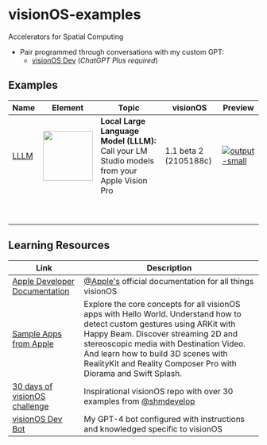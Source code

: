 # visionOS-examples
Accelerators for Spatial Computing
* Pair programmed through conversations with my custom GPT:  
  * [visionOS Dev](https://chat.openai.com/g/g-GbfBtRzZo-visionos-dev) (_*ChatGPT Plus required*_)
 
## Examples 
| Name | Element | Topic | visionOS | Preview |
|----------|----------|----------|----------|----------|
| [LLLM](https://github.com/IvanCampos/visionOS-examples/tree/main/LLLM) | <img src="https://github.com/IvanCampos/visionOS-examples/assets/872137/2fe161eb-b95e-4733-af9d-d08a7ba1b0b2" width="100" /> | **Local Large Language Model (LLLM):** Call your LM Studio models from your Apple Vision Pro | 1.1 beta 2 (2105188c) | [![output-small](https://github.com/IvanCampos/visionOS-examples/assets/872137/617e4048-664a-453a-a00f-be95ab043552)](https://github.com/IvanCampos/visionOS-examples/tree/main/LLLM)
|  |  |  |  |  |
|  |  |  |  |  |
|  |  |  |  |  |
|  |  |  |  |  |
|  |  |  |  |  |
|  |  |  |  |  |
|  |  |  |  |  |
|  |  |  |  |  |
|  |  |  |  |  |

## Learning Resources
| Link | Description |
|----------|----------|
| [Apple Developer Documentation](https://developer.apple.com/visionos/learn/) | [@Apple's](https://github.com/apple) official documentation for all things visionOS |
| [Sample Apps from Apple](https://developer.apple.com/documentation/visionos#Dive-into-featured-sample-apps) | Explore the core concepts for all visionOS apps with Hello World. Understand how to detect custom gestures using ARKit with Happy Beam. Discover streaming 2D and stereoscopic media with Destination Video. And learn how to build 3D scenes with RealityKit and Reality Composer Pro with Diorama and Swift Splash. |
| [30 days of visionOS challenge](https://github.com/satoshi0212/visionOS_30Days) | Inspirational visionOS repo with over 30 examples from [@shmdevelop](https://github.com/satoshi0212)|
| [visionOS Dev Bot](https://chat.openai.com/g/g-GbfBtRzZo-visionos-dev) | My GPT-4 bot configured with instructions and knowledged specific to visionOS |
